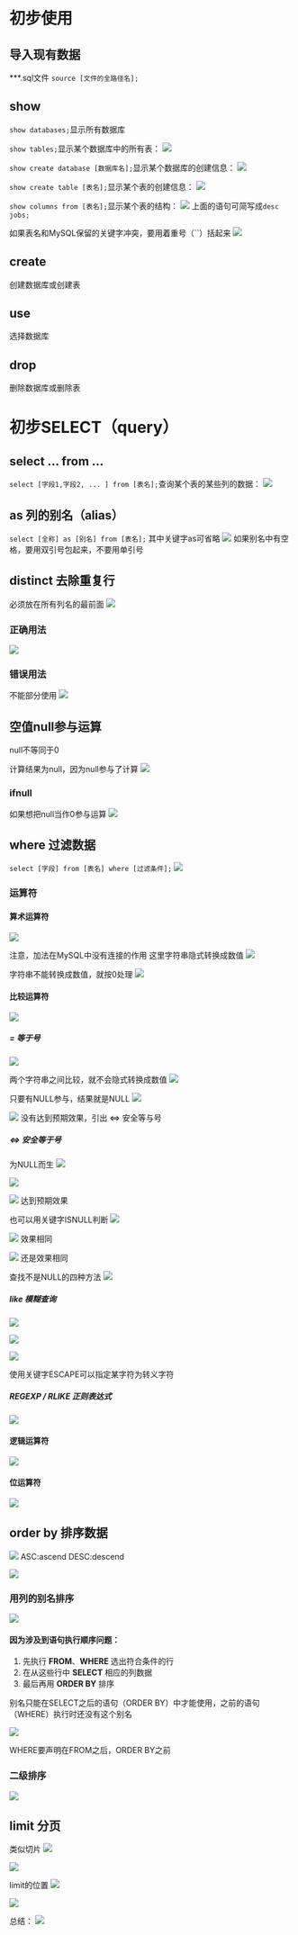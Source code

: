 # 初步使用

## 导入现有数据

***.sql文件
`source [文件的全路径名];`

## show 

`show databases;`显示所有数据库

`show tables;`显示某个数据库中的所有表：
![](resources/2022-12-08-15-50-51.png)

`show create database [数据库名];`显示某个数据库的创建信息：
![](resources/2022-12-08-15-57-44.png)

`show create table [表名];`显示某个表的创建信息：
![](resources/2022-12-08-15-49-00.png)

`show columns from [表名];`显示某个表的结构：
![](resources/2022-12-08-15-52-43.png)
上面的语句可简写成`desc jobs;`

如果表名和MySQL保留的关键字冲突，要用着重号（``）括起来
![](resources/2022-12-08-16-16-51.png)

## create

创建数据库或创建表

## use

选择数据库

## drop

删除数据库或删除表

# 初步SELECT（query）

## select ... from ...

`select [字段1,字段2, ... ] from [表名];`查询某个表的某些列的数据：
![](resources/2022-12-08-15-59-20.png)

## as 列的别名（alias）

`select [全称] as [别名] from [表名];`
其中关键字as可省略
![](resources/2022-12-08-16-06-50.png)
如果别名中有空格，要用双引号包起来，不要用单引号

## distinct 去除重复行

必须放在所有列名的最前面
![](resources/2022-12-08-16-19-03.png)

### 正确用法

![](resources/2022-12-08-16-22-59.png)

### 错误用法

不能部分使用
![](resources/2022-12-08-16-21-24.png)

## 空值null参与运算

null不等同于0

计算结果为null，因为null参与了计算
![](resources/2022-12-08-16-29-45.png)

### ifnull

如果想把null当作0参与运算
![](resources/2022-12-08-16-32-12.png)

## where 过滤数据

`select [字段] from [表名] where [过滤条件];`
![](resources/2022-12-08-16-43-45.png)

### 运算符

#### 算术运算符

![](resources/2022-12-08-22-08-14.png)

注意，加法在MySQL中没有连接的作用
这里字符串隐式转换成数值
![](resources/2022-12-08-22-11-16.png)

字符串不能转换成数值，就按0处理
![](resources/2022-12-08-22-12-12.png)

#### 比较运算符

![](resources/2022-12-08-22-16-35.png)

##### = 等于号

![](resources/2022-12-08-22-19-54.png)

两个字符串之间比较，就不会隐式转换成数值
![](resources/2022-12-08-22-20-37.png)

只要有NULL参与，结果就是NULL
![](resources/2022-12-08-22-23-06.png)

![](resources/2022-12-08-22-26-44.png)
没有达到预期效果，引出 <=> 安全等与号

##### <=> 安全等于号

为NULL而生
![](resources/2022-12-08-22-29-32.png)

![](resources/2022-12-08-22-30-22.png)

![](resources/2022-12-08-22-31-16.png)
达到预期效果

也可以用关键字ISNULL判断
![](resources/2022-12-08-22-33-29.png)

![](resources/2022-12-08-22-34-25.png)
效果相同

![](resources/2022-12-08-22-36-06.png)
还是效果相同

查找不是NULL的四种方法
![](resources/2022-12-08-22-38-12.png)

##### like 模糊查询

![](resources/2022-12-08-22-49-42.png)

![](resources/2022-12-08-22-50-47.png)

![](resources/2022-12-08-22-53-51.png)

使用关键字ESCAPE可以指定某字符为转义字符

##### REGEXP / RLIKE 正则表达式

![](resources/2022-12-08-22-58-54.png)

#### 逻辑运算符

![](resources/2022-12-08-22-59-57.png)

#### 位运算符

![](resources/2022-12-08-23-02-04.png)

## order by 排序数据

![](resources/2022-12-08-23-42-37.png)
ASC:ascend
DESC:descend

![](resources/2022-12-08-23-44-06.png)

### 用列的别名排序

![](resources/2022-12-08-23-48-13.png)

#### 因为涉及到语句执行顺序问题：
1. 先执行 **FROM**、**WHERE** 选出符合条件的行
2. 在从这些行中 **SELECT** 相应的列数据
3. 最后再用 **ORDER BY** 排序

别名只能在SELECT之后的语句（ORDER BY）中才能使用，之前的语句（WHERE）执行时还没有这个别名

![](resources/2022-12-08-23-53-29.png)

WHERE要声明在FROM之后，ORDER BY之前

### 二级排序

![](resources/2022-12-09-00-01-31.png)

## limit 分页

类似切片
![](resources/2022-12-09-00-05-28.png)

![](resources/2022-12-09-00-06-36.png)

limit的位置
![](resources/2022-12-09-00-09-00.png)

![](resources/2022-12-09-00-11-14.png)

总结：
![](resources/2022-12-09-00-19-31.png)
